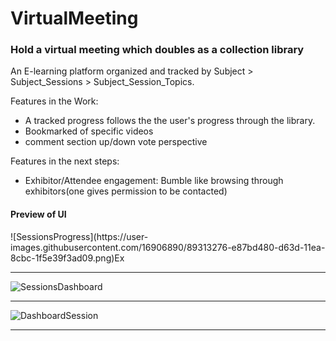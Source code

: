 # VirtualMeeting

<h3>Hold a virtual meeting which doubles as a collection library</h3>

An E-learning platform organized and tracked by Subject > Subject_Sessions > Subject_Session_Topics.

Features in the Work:
 - A tracked progress follows the the user's progress through the library.
 - Bookmarked of specific videos
 - comment section up/down vote perspective
 
Features in the next steps:
  - Exhibitor/Attendee engagement: Bumble like browsing through exhibitors(one gives permission to be contacted)


<h4>Preview of UI</h4>
![SessionsProgress](https://user-images.githubusercontent.com/16906890/89313276-e87bd480-d63d-11ea-8cbc-1f5e39f3ad09.png)Ex

<hr>

![SessionsDashboard](https://user-images.githubusercontent.com/16906890/89313257-e154c680-d63d-11ea-8418-504970ba2abf.png)

<hr>

![DashboardSession](https://user-images.githubusercontent.com/16906890/89313214-d5690480-d63d-11ea-80b8-4c6654ef0d44.png)


<hr>
